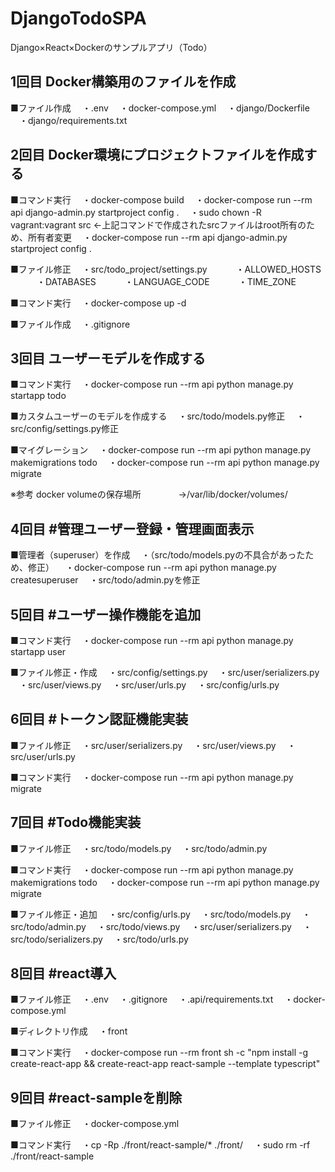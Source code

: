 # DjangoTodoSPA
Django×React×Dockerのサンプルアプリ（Todo）

## 1回目 Docker構築用のファイルを作成
■ファイル作成
　・.env
　・docker-compose.yml
　・django/Dockerfile
　・django/requirements.txt

## 2回目 Docker環境にプロジェクトファイルを作成する
■コマンド実行
　・docker-compose build
　・docker-compose run --rm api django-admin.py startproject config .
　・sudo chown -R vagrant:vagrant src ←上記コマンドで作成されたsrcファイルはroot所有のため、所有者変更
　・docker-compose run --rm api django-admin.py startproject config .

■ファイル修正
　・src/todo_project/settings.py
　　　・ALLOWED_HOSTS
　　　・DATABASES
　　　・LANGUAGE_CODE
　　　・TIME_ZONE

■コマンド実行
　・docker-compose up -d

■ファイル作成
　・.gitignore

## 3回目 ユーザーモデルを作成する
■コマンド実行
　・docker-compose run --rm api python manage.py startapp todo

■カスタムユーザーのモデルを作成する
　・src/todo/models.py修正
　・src/config/settings.py修正

■マイグレーション
　・docker-compose run --rm api python manage.py makemigrations todo
　・docker-compose run --rm api python manage.py migrate

※参考 docker volumeの保存場所
　　　　→/var/lib/docker/volumes/

## 4回目 #管理ユーザー登録・管理画面表示
■管理者（superuser）を作成
　・（src/todo/models.pyの不具合があったため、修正）
　・docker-compose run --rm api python manage.py createsuperuser
　・src/todo/admin.pyを修正

## 5回目 #ユーザー操作機能を追加
■コマンド実行
　・docker-compose run --rm api python manage.py startapp user

■ファイル修正・作成
　・src/config/settings.py
　・src/user/serializers.py
　・src/user/views.py
　・src/user/urls.py
　・src/config/urls.py

## 6回目 #トークン認証機能実装
■ファイル修正
　・src/user/serializers.py
　・src/user/views.py
　・src/user/urls.py

■コマンド実行
　・docker-compose run --rm api python manage.py migrate

## 7回目 #Todo機能実装
■ファイル修正
　・src/todo/models.py
　・src/todo/admin.py

■コマンド実行
　・docker-compose run --rm api python manage.py makemigrations todo
　・docker-compose run --rm api python manage.py migrate

■ファイル修正・追加
　・src/config/urls.py
　・src/todo/models.py
　・src/todo/admin.py
　・src/todo/views.py
　・src/user/serializers.py
　・src/todo/serializers.py
　・src/todo/urls.py

## 8回目 #react導入
■ファイル修正
　・.env
　・.gitignore
　・.api/requirements.txt
　・docker-compose.yml

■ディレクトリ作成
　・front

■コマンド実行
　・docker-compose run --rm front sh -c "npm install -g create-react-app && create-react-app react-sample --template typescript"

## 9回目 #react-sampleを削除
■ファイル修正
　・docker-compose.yml

■コマンド実行
　・cp -Rp ./front/react-sample/* ./front/
　・sudo rm -rf ./front/react-sample

